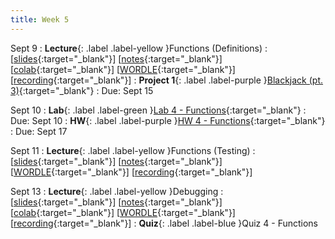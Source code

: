 ```yaml
---
title: Week 5
---
```


Sept 9
: **Lecture**{: .label .label-yellow }Functions (Definitions)
  : \[[slides](https://docs.google.com/presentation/d/12ZudzTBZum4pVjvZ4Nt0mW5QPMhP1A47RZVB_41Zao8/edit?usp=sharing){:target="_blank"}\] \[[notes](https://docs.google.com/document/d/1gjSD55X-NYZZXHR3V2419R9NZgU50b_C_jQvQue6PiU/edit?usp=sharing){:target="_blank"}\] \[[colab](https://colab.research.google.com/drive/1PFw0Wud-vnU68pGYUniZHU0i3YzVnZB7?usp=sharing){:target="_blank"}\] \[[WORDLE](https://colab.research.google.com/drive/1LsFbdIBOgqjD2aXJy7ThC2cj-1ovnSLr?usp=sharing){:target="_blank"}\] \[[recording](https://youtu.be/WR2BTnm_AK4){:target="_blank"}\]
: **Project 1**{: .label .label-purple }[Blackjack (pt. 3)](https://edstem.org/us/courses/61483/lessons/117290){:target="_blank"}
  : Due: Sept 15

Sept 10
: **Lab**{: .label .label-green }[Lab 4 - Functions](https://edstem.org/us/courses/61483/lessons/117293){:target="_blank"}
  : Due: Sept 10
: **HW**{: .label .label-purple }[HW 4 - Functions](https://edstem.org/us/courses/61483/lessons/117294){:target="_blank"}
  : Due: Sept 17

Sept 11
: **Lecture**{: .label .label-yellow }Functions (Testing)
  :  \[[slides](https://docs.google.com/presentation/d/1b44ESAesqSJ3kjgrAQB0JDS7cKgc-BgDZhbEnN58M88/edit?usp=sharing){:target="_blank"}\] \[[notes](https://docs.google.com/document/d/1JGEr44yTP2pH8GFg4AvA3vAXNHi0dKqQfTo6fJyz5ww/edit?usp=sharing){:target="_blank"}\] \[[WORDLE](https://colab.research.google.com/drive/1LsFbdIBOgqjD2aXJy7ThC2cj-1ovnSLr?usp=sharing){:target="_blank"}\] \[[recording](https://docs.google.com/document/d/1XIpgIwvZjG4bXGgeAcSaYmJvrVk_f1_z-sAhTgoqWdY/edit?usp=sharing){:target="_blank"}\]

Sept 13
: **Lecture**{: .label .label-yellow }Debugging
  :  \[[slides](https://docs.google.com/document/d/1XIpgIwvZjG4bXGgeAcSaYmJvrVk_f1_z-sAhTgoqWdY/edit?usp=sharing){:target="_blank"}\] \[[notes](https://docs.google.com/document/d/1XIpgIwvZjG4bXGgeAcSaYmJvrVk_f1_z-sAhTgoqWdY/edit?usp=sharing){:target="_blank"}\] \[[colab](https://docs.google.com/document/d/1XIpgIwvZjG4bXGgeAcSaYmJvrVk_f1_z-sAhTgoqWdY/edit?usp=sharing){:target="_blank"}\] \[[WORDLE](https://colab.research.google.com/drive/1LsFbdIBOgqjD2aXJy7ThC2cj-1ovnSLr?usp=sharing){:target="_blank"}\] \[[recording](https://docs.google.com/document/d/1XIpgIwvZjG4bXGgeAcSaYmJvrVk_f1_z-sAhTgoqWdY/edit?usp=sharing){:target="_blank"}\]
: **Quiz**{: .label .label-blue }Quiz 4 - Functions